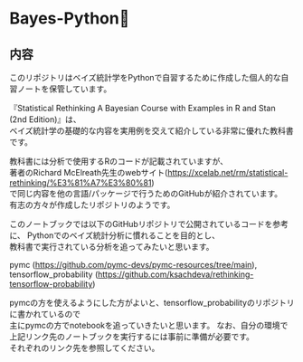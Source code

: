 

# Bayes-Python🌌


## 内容
このリポジトリはベイズ統計学をPythonで自習するために作成した個人的な自習ノートを保管しています。 
  
『Statistical Rethinking A Bayesian Course with Examples in R and Stan (2nd Edition)』は、  
ベイズ統計学の基礎的な内容を実用例を交えて紹介している非常に優れた教科書です。

  
教科書には分析で使用するRのコードが記載されていますが、   
著者のRichard McElreath先生のwebサイト(https://xcelab.net/rm/statistical-rethinking/%E3%81%A7%E3%80%81)  
で同じ内容を他の言語/パッケージで行うためのGitHubが紹介されています。   
有志の方々が作成したリポジトリのようです。

  
このノートブックでは以下のGitHubリポジトリで公開されているコードを参考に、 Pythonでのベイズ統計分析に慣れることを目的とし、  
教科書で実行されている分析を追ってみたいと思います。  

pymc (https://github.com/pymc-devs/pymc-resources/tree/main),  
tensorflow_probability (https://github.com/ksachdeva/rethinking-tensorflow-probability)

pymcの方を使えるようにした方がよいと、tensorflow_probabilityのリポジトリに書かれているので  
主にpymcの方でnotebookを追っていきたいと思います。
なお、自分の環境で上記リンク先のノートブックを実行するには事前に準備が必要です。   
それぞれのリンク先を参照してください。  

